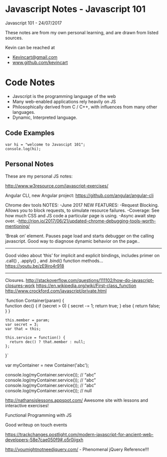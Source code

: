 # Javascript Notes - Javascript 101
Javascript 101 - 24/07/2017

These notes are from my own personal learning, and are drawn from listed sources.

Kevin can be reached at
- Kevincart@gmail.com
- www.github.com/kevincart

# Code Notes

- Javscript is the programming language of the web
- Many web-enabled applications rely heavily on JS
- Philosophically derived from C / C++, with influences from many other languages.
- Dynamic, Interpreted language.

## Code Examples
~~~~
var hi = "welcome to Javascipt 101";
console.log(hi);
~~~~

## Personal Notes
These are my personal JS notes:

http://www.w3resource.com/javascript-exercises/

Angular CLI, new Angular project: https://github.com/angular/angular-cli

Chrome dev tools NOTES:
	-June 2017 NEW FEATURES:
		-Request Blocking. Allows you to block requests, to simulate resource failures.
		-Coverage: See how much CSS and JS code a particular page is using.
		-Async await step over.
		-http://rion.io/2017/06/21/updated-chrome-debugging-tools-worth-mentioning/

’Break on’ element. Pauses page load and starts debugger on the calling javascript. Good way to diagnose dynamic behavior on the page..

---

Good video about ‘this’ for implicit and explicit bindings, includes primer on .call() , .apply() , and .bind() function methods…
https://youtu.be/zE9iro4r918


---

Closures.
http://stackoverflow.com/questions/111102/how-do-javascript-closures-work
https://en.wikipedia.org/wiki/First-class_function
http://www.crockford.com/javascript/private.html

  `function Container(param) {  
    function dec() {
      if (secret > 0) {
        secret -= 1;
        return true;
      } else {
        return false;
      }
    }

    this.member = param;
    var secret = 3;
    var that = this;

    this.service = function() {
      return dec() ? that.member : null;
    };
  }`

  var myContainer = new Container('abc');

  console.log(myContainer.service()); // “abc”
  console.log(myContainer.service()); // “abc”
  console.log(myContainer.service()); // “abc”
  console.log(myContainer.service()); // null

http://nathansjslessons.appspot.com/
	Awesome site with lessons and interactive exercises!

Functional Programming with JS

Good writeup on touch events

https://trackchanges.postlight.com/modern-javascript-for-ancient-web-developers-58e7cae050f9#.o5r0iigxh

http://youmightnotneedjquery.com/ - Phenomenal jQuery Reference!!!
